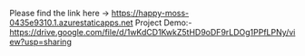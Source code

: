 Please find the link here -> https://happy-moss-0435e9310.1.azurestaticapps.net
      Project Demo:- https://drive.google.com/file/d/1wKdCD1KwkZ5tHD9oDF9rLDOg1PPfLPNy/view?usp=sharing
